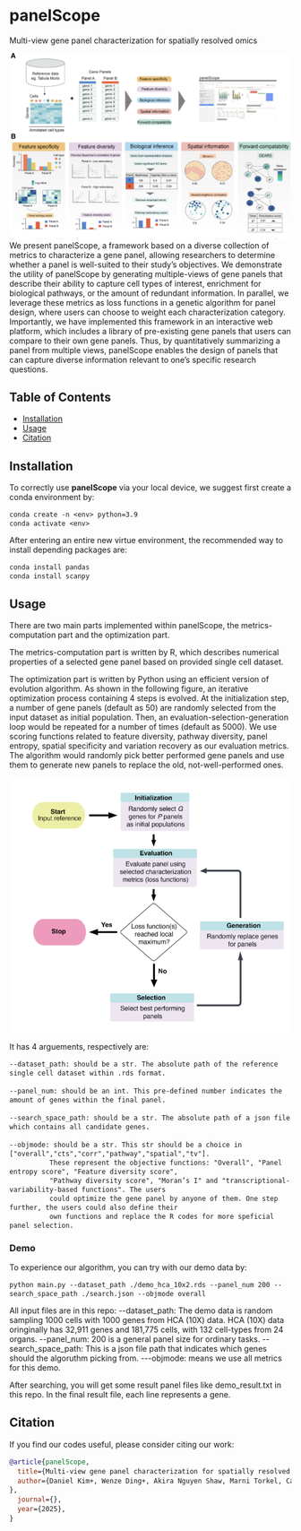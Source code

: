 # panelScope

Multi-view gene panel characterization for spatially resolved omics

![](https://github.com/SydneyBioX/panelScope/blob/main/figure1.png)
We present panelScope, a framework based on a diverse collection of metrics to characterize a gene panel, allowing researchers to determine whether a panel is well-suited to their study’s objectives. We demonstrate the utility of panelScope by generating multiple-views of gene panels that describe their ability to capture cell types of interest, enrichment for biological pathways, or the amount of redundant information. In parallel, we leverage these metrics as loss functions in a genetic algorithm for panel design, where users can choose to weight each characterization category. Importantly, we have implemented this framework in an interactive web platform, which includes a library of pre-existing gene panels that users can compare to their own gene panels. Thus, by quantitatively summarizing a panel from multiple views, panelScope enables the design of panels that can capture diverse information relevant to one’s specific research questions. 



## Table of Contents

* [Installation](#Installation)
* [Usage](#Usage)
* [Citation](#Citation)


## Installation

To correctly use **panelScope** via your local device, we suggest first create a conda environment by:

~~~shell
conda create -n <env> python=3.9
conda activate <env>
~~~

After entering an entire new virtue environment, the recommended way to install depending packages are:

~~~shell
conda install pandas
conda install scanpy
~~~

## Usage

There are two main parts implemented within panelScope, the metrics-computation part and the optimization part.

The metrics-computation part is written by R, which describes numerical properties of a selected gene panel based on provided single cell dataset.

The optimization part is written by Python using an efficient version of evolution algorithm. As shown in the following figure, an iterative optimization process containing 4 steps is evolved. At the initialization step, a number of gene panels (default as 50) are randomly selected from the input dataset as initial population. Then, an evaluation-selection-generation loop would be repeated for a number of times (default as 5000). We use scoring functions related to feature diversity, pathway diversity, panel entropy, spatial specificity and variation recovery as our evaluation metrics. The algorithm would randomly pick better performed gene panels and use them to generate new panels to replace the old, not-well-performed ones.

![](https://github.com/SydneyBioX/panelScope/blob/main/figure2.png)

 It has 4 arguements, respectively are:

~~~
--dataset_path: should be a str. The absolute path of the reference single cell dataset within .rds format.

--panel_num: should be an int. This pre-defined number indicates the amount of genes within the final panel.

--search_space_path: should be a str. The absolute path of a json file which contains all candidate genes.

--objmode: should be a str. This str should be a choice in ["overall","cts","corr","pathway","spatial","tv"].
          These represent the objective functions: "Overall", "Panel entropy score", "Feature diversity score",
          "Pathway diversity score", "Moran’s I" and "transcriptional-variability-based functions". The users
          could optimize the gene panel by anyone of them. One step further, the users could also define their
          own functions and replace the R codes for more speficial panel selection.
~~~

### Demo
To experience our algorithm, you can try with our demo data by:
~~~
python main.py --dataset_path ./demo_hca_10x2.rds --panel_num 200 --search_space_path ./search.json --objmode overall
~~~

All input files are in this repo:
--dataset_path: The demo data is random sampling 1000 cells with 1000 genes from HCA (10X) data. HCA (10X) data oringinally has 32,911 genes and 181,775 cells, with 132 cell-types from 24 organs.
--panel_num: 200 is a general panel size for ordinary tasks.
--search_space_path: This is a json file path that indicates which genes should the algoruthm picking from.
---objmode: means we use all metrics for this demo.

After searching, you will get some result panel files like demo_result.txt in this repo.
In the final result file, each line represents a gene.



## Citation

If you find our codes useful, please consider citing our work:

~~~bibtex
@article{panelScope,
  title={Multi-view gene panel characterization for spatially resolved omics},
  author={Daniel Kim+, Wenze Ding+, Akira Nguyen Shaw, Marni Torkel, Cameron J Turtle, Pengyi Yang, Jean Yang*
},
  journal={},
  year={2025},
}
~~~
